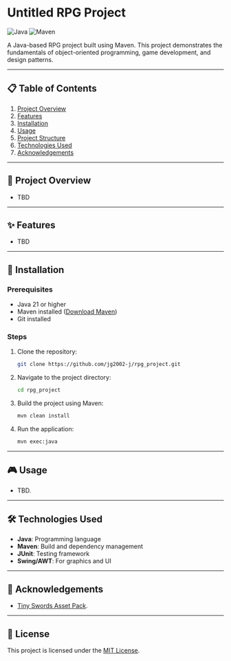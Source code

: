 
# Untitled RPG Project

![Java](https://img.shields.io/badge/Java-21+-brightgreen.svg) 
![Maven](https://img.shields.io/badge/Build-Maven-blue)

A Java-based RPG project built using Maven. This project demonstrates the fundamentals of object-oriented programming, game development, and design patterns.

---

## 📋 Table of Contents
1. [Project Overview](#project-overview)
2. [Features](#features)
3. [Installation](#installation)
4. [Usage](#usage)
5. [Project Structure](#project-structure)
6. [Technologies Used](#technologies-used)
7. [Acknowledgements](#acknowledgements)

---

## 📖 Project Overview
- TBD

---

## ✨ Features
- TBD

---

## 🚀 Installation

### Prerequisites
- Java 21 or higher
- Maven installed ([Download Maven](https://maven.apache.org/download.cgi))
- Git installed

### Steps
1. Clone the repository:
   ```bash
   git clone https://github.com/jg2002-j/rpg_project.git
   ```
2. Navigate to the project directory:
   ```bash
   cd rpg_project
   ```
3. Build the project using Maven:
   ```bash
   mvn clean install
   ```
4. Run the application:
   ```bash
   mvn exec:java
   ```

---

## 🎮 Usage
- TBD.

---

## 🛠️ Technologies Used
- **Java**: Programming language
- **Maven**: Build and dependency management
- **JUnit**: Testing framework
- **Swing/AWT**: For graphics and UI

---

## 🤝 Acknowledgements
- [Tiny Swords Asset Pack](https://pixelfrog-assets.itch.io/tiny-swords).

---

## 📜 License
This project is licensed under the [MIT License](LICENSE).
